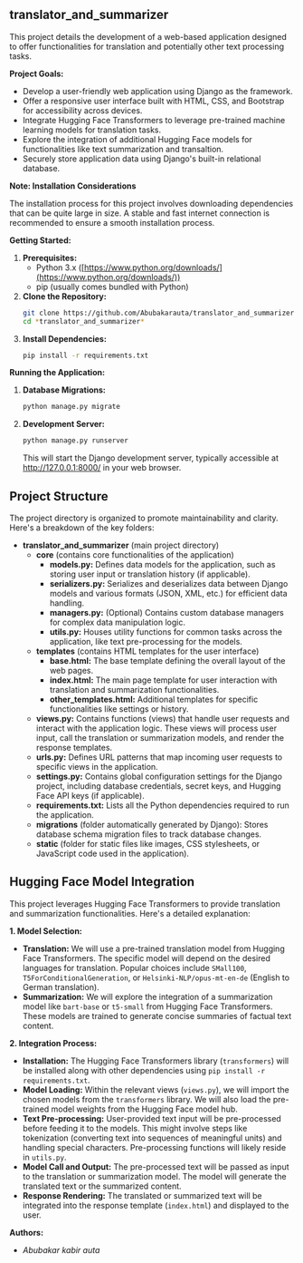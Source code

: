 ## translator_and_summarizer

This project details the development of a web-based application designed to offer functionalities for translation and potentially other text processing tasks. 

**Project Goals:**

* Develop a user-friendly web application using Django as the framework.
* Offer a responsive user interface built with HTML, CSS, and Bootstrap for accessibility across devices.
* Integrate Hugging Face Transformers to leverage pre-trained machine learning models for translation tasks. 
* Explore the integration of additional Hugging Face models for functionalities like text summarization and transaltion.
* Securely store application data using Django's built-in relational database.

**Note: Installation Considerations**

The installation process for this project involves downloading dependencies that can be quite large in size.  A stable and fast internet connection is recommended to ensure a smooth installation process.

**Getting Started:**

1. **Prerequisites:**
    * Python 3.x ([https://www.python.org/downloads/](https://www.python.org/downloads/))
    * pip (usually comes bundled with Python)
2. **Clone the Repository:**
    ```bash
    git clone https://github.com/Abubakarauta/translator_and_summarizer
    cd *translator_and_summarizer*
    ```
3. **Install Dependencies:**
    ```bash
    pip install -r requirements.txt
    ```

**Running the Application:**

1. **Database Migrations:**
    ```bash
    python manage.py migrate
    ```
2. **Development Server:**
    ```bash
    python manage.py runserver
    ```
    This will start the Django development server, typically accessible at http://127.0.0.1:8000/ in your web browser.

## Project Structure

The project directory is organized to promote maintainability and clarity. Here's a breakdown of the key folders:

* **translator_and_summarizer** (main project directory)
    * **core** (contains core functionalities of the application)
        * **models.py:** Defines data models for the application, such as storing user input or translation history (if applicable).
        * **serializers.py:** Serializes and deserializes data between Django models and various formats (JSON, XML, etc.) for efficient data handling.
        * **managers.py:** (Optional) Contains custom database managers for complex data manipulation logic.
        * **utils.py:** Houses utility functions for common tasks across the application, like text pre-processing for the models.
    * **templates** (contains HTML templates for the user interface)
        * **base.html:** The base template defining the overall layout of the web pages.
        * **index.html:** The main page template for user interaction with translation and summarization functionalities.
        * **other_templates.html:** Additional templates for specific functionalities like settings or history.
    * **views.py:** Contains functions (views) that handle user requests and interact with the application logic. These views will process user input, call the translation or summarization models, and render the response templates.
    * **urls.py:** Defines URL patterns that map incoming user requests to specific views in the application.
    * **settings.py:** Contains global configuration settings for the Django project, including database credentials, secret keys, and Hugging Face API keys (if applicable).
    * **requirements.txt:** Lists all the Python dependencies required to run the application.
    * **migrations** (folder automatically generated by Django): Stores database schema migration files to track database changes.
    * **static** (folder for static files like images, CSS stylesheets, or JavaScript code used in the application).

## Hugging Face Model Integration

This project leverages Hugging Face Transformers to provide translation and summarization functionalities. Here's a detailed explanation:

**1. Model Selection:**

* **Translation:** We will use a pre-trained translation model from Hugging Face Transformers. The specific model will depend on the desired languages for translation. Popular choices include `SMall100`, `T5ForConditionalGeneration`, or `Helsinki-NLP/opus-mt-en-de` (English to German translation). 
* **Summarization:** We will explore the integration of a summarization model like `bart-base` or `t5-small` from Hugging Face Transformers. These models are trained to generate concise summaries of factual text content.

**2. Integration Process:**

* **Installation:** The Hugging Face Transformers library (`transformers`) will be installed along with other dependencies using `pip install -r requirements.txt`.
* **Model Loading:**  Within the relevant views (`views.py`), we will import the chosen models from the `transformers` library.  We will also load the pre-trained model weights from the Hugging Face model hub.
* **Text Pre-processing:**  User-provided text input will be pre-processed before feeding it to the models.  This might involve steps like tokenization (converting text into sequences of meaningful units) and handling special characters. Pre-processing functions will likely reside in `utils.py`.
* **Model Call and Output:** The pre-processed text will be passed as input to the translation or summarization model.  The model will generate the translated text or the summarized content.
* **Response Rendering:** The translated or summarized text will be integrated into the response template (`index.html`) and displayed to the user.



**Authors:**

* *Abubakar kabir auta* 
